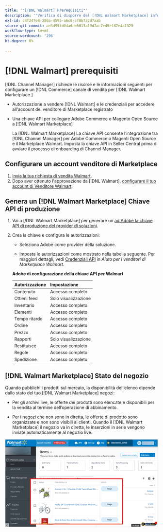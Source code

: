 ```yaml
---
title: '"[!DNL Walmart] Prerequisiti"'
description: '"Verifica di disporre del [!DNL Walmart Marketplace] informazioni e risorse da integrare con Channel Manager."'
exl-id: c4f247e8-280a-4595-a6c8-cf8b732d7aab
source-git-commit: ae3d95fd0da6ee5013a19d7ac7ed5ef87e4a1325
workflow-type: tm+mt
source-wordcount: '296'
ht-degree: 0%

---
```


# [!DNL Walmart] prerequisiti

[!DNL Channel Manager] richiede le risorse e le informazioni seguenti per configurare un [!DNL Commerce] canale di vendita per [!DNL Walmart Marketplace.]

* Autorizzazione a vendere [!DNL Walmart] e le credenziali per accedere all&#39;account del venditore di Marketplace registrato

* Una chiave API per collegare Adobe Commerce o Magento Open Source a [!DNL Walmart Marketplace]

   La [!DNL Walmart Marketplace] La chiave API consente l’integrazione tra [!DNL Channel Manager] per Adobe Commerce o Magenti Open Source e il Marketplace Walmart. Imposta la chiave API in Seller Central prima di avviare il processo di onboarding di Channel Manager.

## Configurare un account venditore di Marketplace

1. [Invia la tua richiesta di vendita Walmart](https://marketplace-apply.walmart.com/apply?id=0014M00001zivMpQAI).
1. Dopo aver ottenuto l&#39;approvazione da [!DNL Walmart], [configurare il tuo account di Venditore Walmart](https://sellerhelp.walmart.com/seller/s/guide?article=000008219).

## Genera un [!DNL Walmart Marketplace] Chiave API di produzione

1. Vai a [!DNL Walmart Marketplace] per generare un [ad Adobe la chiave API di produzione del provider di soluzioni](https://developer.walmart.com/#preloginModal?redirectUri=https%3A%2F%2Fdeveloper.walmart.com%2Faccount%2FgenerateKey).

1. Crea la chiave e configura le autorizzazioni:

   * Seleziona Adobe come provider della soluzione.

   * Imposta le autorizzazioni come mostrato nella tabella seguente. Per maggiori dettagli, vedi [Credenziali API](https://sellerhelp.walmart.com/seller/s/guide?article=000006422) in _Aiuto per i venditori di Marketplace Walmart_.

   **Adobe di configurazione della chiave API per Walmart**

   | **Autorizzazione** | **Impostazione** |
   |----------------|-------------|
   | Contenuto | Accesso completo |
   | Ottieni feed | Solo visualizzazione |
   | Inventario | Accesso completo |
   | Elementi | Accesso completo |
   | Tempo ritardo | Accesso completo |
   | Ordine | Accesso completo |
   | Prezzo | Accesso completo |
   | Rapporti | Solo visualizzazione |
   | Restituisce | Accesso completo |
   | Regole | Accesso completo |
   | Spedizione | Accesso completo |

## [!DNL Walmart Marketplace] Stato del negozio

Quando pubblichi i prodotti sul mercato, la disponibilità dell’elenco dipende dallo stato del tuo [!DNL Walmart Marketplace] negozi:

* Per gli archivi live, le offerte dei prodotti sono elencate e disponibili per la vendita al termine dell’operazione di abbinamento.

* Per i negozi che non sono in diretta, le offerte di prodotto sono organizzate e non sono visibili ai clienti. Quando il [!DNL Walmart Marketplace] il negozio va in diretta, le inserzioni in serie vengono inviate automaticamente al negozio live.

![[!DNL Walmart Seller Central] prodotti a cascata](assets/walmart-seller-central-staged.png)
